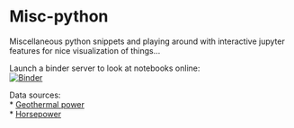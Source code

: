 # Misc-python  

Miscellaneous python snippets and playing around with interactive jupyter features for nice visualization of things... 

Launch a binder server to look at notebooks online:  
[![Binder](https://mybinder.org/badge_logo.svg)](https://mybinder.org/v2/gh/Japhiolite/misc-potato/master)

Data sources:  
    * [Geothermal power](Geothermal_power.csv)  
    * [Horsepower](https://github.com/altair-viz/vega_datasets)
